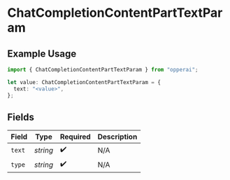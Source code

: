 # ChatCompletionContentPartTextParam

## Example Usage

```typescript
import { ChatCompletionContentPartTextParam } from "opperai";

let value: ChatCompletionContentPartTextParam = {
  text: "<value>",
};
```

## Fields

| Field              | Type               | Required           | Description        |
| ------------------ | ------------------ | ------------------ | ------------------ |
| `text`             | *string*           | :heavy_check_mark: | N/A                |
| `type`             | *string*           | :heavy_check_mark: | N/A                |